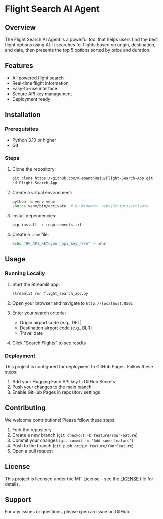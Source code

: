 # Flight Search AI Agent

## Overview

The Flight Search AI Agent is a powerful tool that helps users find the best flight options using AI. It searches for flights based on origin, destination, and date, then presents the top 5 options sorted by price and duration.

## Features

- AI-powered flight search
- Real-time flight information
- Easy-to-use interface
- Secure API key management
- Deployment ready

## Installation

### Prerequisites

- Python 3.10 or higher
- Git

### Steps

1. Clone the repository:

   ```bash
   git clone https://github.com/KHemanthRaju/Flight-Search-App.git
   cd Flight-Search-App
   ```

2. Create a virtual environment:

   ```bash
   python -m venv venv
   source venv/bin/activate  # On Windows: venv\Scripts\activate
   ```

3. Install dependencies:

   ```bash
   pip install -r requirements.txt
   ```

4. Create a `.env` file:
   ```bash
   echo "HF_API_KEY=your_api_key_here" > .env
   ```

## Usage

### Running Locally

1. Start the Streamlit app:

   ```bash
   streamlit run flight_search_app.py
   ```

2. Open your browser and navigate to `http://localhost:8501`

3. Enter your search criteria:

   - Origin airport code (e.g., DEL)
   - Destination airport code (e.g., BLR)
   - Travel date

4. Click "Search Flights" to see results

### Deployment

This project is configured for deployment to GitHub Pages. Follow these steps:

1. Add your Hugging Face API key to GitHub Secrets
2. Push your changes to the main branch
3. Enable GitHub Pages in repository settings

## Contributing

We welcome contributions! Please follow these steps:

1. Fork the repository
2. Create a new branch (`git checkout -b feature/YourFeature`)
3. Commit your changes (`git commit -m 'Add some feature'`)
4. Push to the branch (`git push origin feature/YourFeature`)
5. Open a pull request

## License

This project is licensed under the MIT License - see the [LICENSE](LICENSE) file for details.

## Support

For any issues or questions, please open an issue on GitHub.
